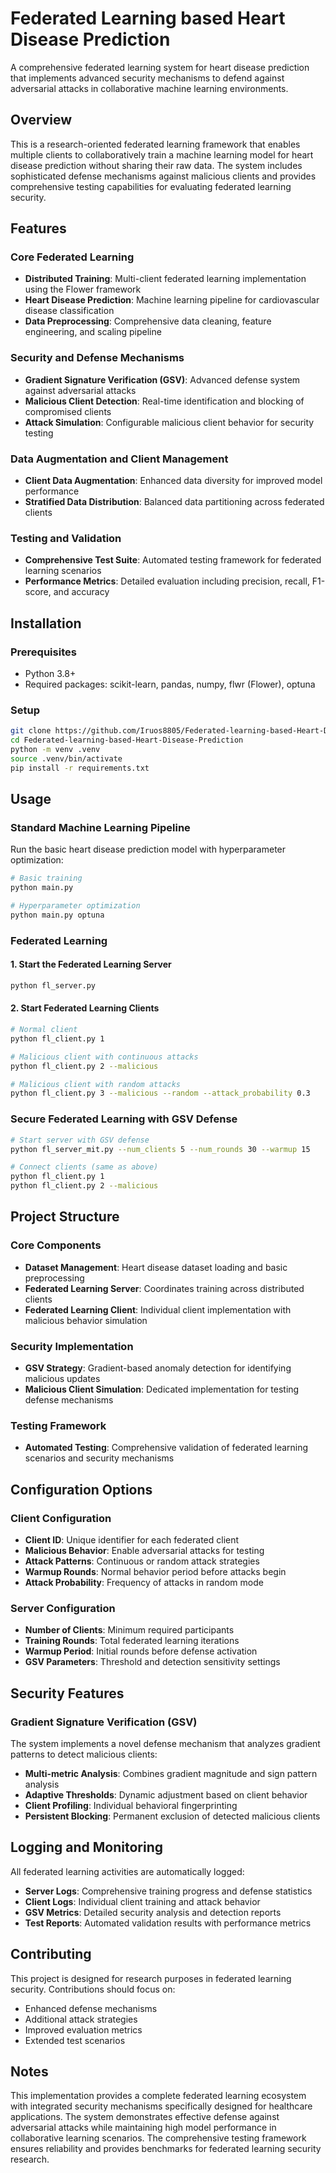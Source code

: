 # Federated Learning based Heart Disease Prediction

A comprehensive federated learning system for heart disease prediction that implements advanced security mechanisms to defend against adversarial attacks in collaborative machine learning environments.

## Overview

This is a research-oriented federated learning framework that enables multiple clients to collaboratively train a machine learning model for heart disease prediction without sharing their raw data. The system includes sophisticated defense mechanisms against malicious clients and provides comprehensive testing capabilities for evaluating federated learning security.

## Features

### Core Federated Learning
- **Distributed Training**: Multi-client federated learning implementation using the Flower framework 
- **Heart Disease Prediction**: Machine learning pipeline for cardiovascular disease classification 
- **Data Preprocessing**: Comprehensive data cleaning, feature engineering, and scaling pipeline 

### Security and Defense Mechanisms
- **Gradient Signature Verification (GSV)**: Advanced defense system against adversarial attacks 
- **Malicious Client Detection**: Real-time identification and blocking of compromised clients 
- **Attack Simulation**: Configurable malicious client behavior for security testing 

### Data Augmentation and Client Management
- **Client Data Augmentation**: Enhanced data diversity for improved model performance 
- **Stratified Data Distribution**: Balanced data partitioning across federated clients 

### Testing and Validation
- **Comprehensive Test Suite**: Automated testing framework for federated learning scenarios 
- **Performance Metrics**: Detailed evaluation including precision, recall, F1-score, and accuracy 

## Installation

### Prerequisites
- Python 3.8+
- Required packages: scikit-learn, pandas, numpy, flwr (Flower), optuna

### Setup
```bash
git clone https://github.com/Iruos8805/Federated-learning-based-Heart-Disease-Prediction.git
cd Federated-learning-based-Heart-Disease-Prediction
python -m venv .venv
source .venv/bin/activate
pip install -r requirements.txt
```

## Usage

### Standard Machine Learning Pipeline
Run the basic heart disease prediction model with hyperparameter optimization: 

```bash
# Basic training
python main.py

# Hyperparameter optimization
python main.py optuna
```

### Federated Learning

#### 1. Start the Federated Learning Server 

```bash
python fl_server.py
```

#### 2. Start Federated Learning Clients 

```bash
# Normal client
python fl_client.py 1

# Malicious client with continuous attacks
python fl_client.py 2 --malicious

# Malicious client with random attacks
python fl_client.py 3 --malicious --random --attack_probability 0.3
```

### Secure Federated Learning with GSV Defense 

```bash
# Start server with GSV defense
python fl_server_mit.py --num_clients 5 --num_rounds 30 --warmup 15

# Connect clients (same as above)
python fl_client.py 1
python fl_client.py 2 --malicious
```

## Project Structure

### Core Components
- **Dataset Management**: Heart disease dataset loading and basic preprocessing 
- **Federated Learning Server**: Coordinates training across distributed clients 
- **Federated Learning Client**: Individual client implementation with malicious behavior simulation 

### Security Implementation
- **GSV Strategy**: Gradient-based anomaly detection for identifying malicious updates 
- **Malicious Client Simulation**: Dedicated implementation for testing defense mechanisms 

### Testing Framework
- **Automated Testing**: Comprehensive validation of federated learning scenarios and security mechanisms 

## Configuration Options

### Client Configuration
- **Client ID**: Unique identifier for each federated client
- **Malicious Behavior**: Enable adversarial attacks for testing
- **Attack Patterns**: Continuous or random attack strategies
- **Warmup Rounds**: Normal behavior period before attacks begin
- **Attack Probability**: Frequency of attacks in random mode

### Server Configuration
- **Number of Clients**: Minimum required participants
- **Training Rounds**: Total federated learning iterations
- **Warmup Period**: Initial rounds before defense activation
- **GSV Parameters**: Threshold and detection sensitivity settings

## Security Features

### Gradient Signature Verification (GSV)
The system implements a novel defense mechanism that analyzes gradient patterns to detect malicious clients:
- **Multi-metric Analysis**: Combines gradient magnitude and sign pattern analysis
- **Adaptive Thresholds**: Dynamic adjustment based on client behavior
- **Client Profiling**: Individual behavioral fingerprinting
- **Persistent Blocking**: Permanent exclusion of detected malicious clients

## Logging and Monitoring

All federated learning activities are automatically logged:
- **Server Logs**: Comprehensive training progress and defense statistics
- **Client Logs**: Individual client training and attack behavior
- **GSV Metrics**: Detailed security analysis and detection reports
- **Test Reports**: Automated validation results with performance metrics

## Contributing

This project is designed for research purposes in federated learning security. Contributions should focus on:
- Enhanced defense mechanisms
- Additional attack strategies
- Improved evaluation metrics
- Extended test scenarios

## Notes

This implementation provides a complete federated learning ecosystem with integrated security mechanisms specifically designed for healthcare applications. The system demonstrates effective defense against adversarial attacks while maintaining high model performance in collaborative learning scenarios. The comprehensive testing framework ensures reliability and provides benchmarks for federated learning security research.
